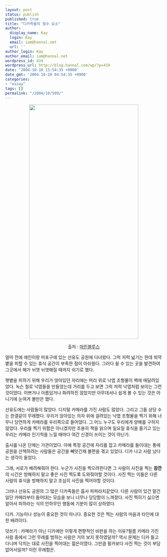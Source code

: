 ```yaml
---
layout: post
status: publish
published: true
title: "디카족들의 필수 요소"
author:
  display_name: Kay
  login: Kay
  email: iam@hannal.net
  url: ''
author_login: Kay
author_email: iam@hannal.net
wordpress_id: 419
wordpress_url: http://blog.hannal.com/wp/?p=419
date: '2004-10-10 13:54:35 +0900'
date_gmt: '2004-10-10 04:54:35 +0900'
categories:
- "essay"
tags: []
permalink: "/2004/10/509/"
---
```

<p style="text-align: center;"><img class="alignnone" title="마린블루스 디카 퍼포먼스편" src="http://www.marineblues.net/marine/mb/diary/02work/image2/20020403.jpg" alt="" width="350" height="753" /></p>
<div style="text-align: center;">출처 : <a href="http://www.marineblues.net/marine/mb/diary/02work/20020403.html">마린블루스</a></div>
<p style="text-align: left;">얼마 전에 애인이랑 마포구에 있는 선유도 공원에 다녀왔다. 그럭 저럭 넓기는 한데 뙤약볕을 피할 수 있는 휴식 공간이 부족한 점이 아쉬웠다. 그러다 쉴 수 있는 곳을 발견하여 그곳에서 해가 뉘엿 뉘엿해질 때까지 쉬기로 했다.</p>
<p style="text-align: left;">햇볕을 피하기 위해 우리가 앉아있던 자리에는 머리 위로 낙엽 조형물이 벽에 매달려있었다. 녹슨 철로 낙엽들을 만들었는데 거리를 두고 보면 그럭 저럭 낙엽처럼 보이는 그런 것이었다. 이쁘거나 아름답거나 화려하진 않았지만 아무데서나 쉽게 볼 수 있는 것은 아니기에 눈여겨 볼만은 했다.</p>
<p style="text-align: left;">선유도에는 사람들이 많았다. 디지털 카메라를 가진 사람도 많았다. 그리고 그들 상당 수는 한결같이 무례했다. 우리가 앉아있는 의자 위에 걸려있는 낙엽 조형물을 찍기 위해 너무나 당연하게 카메라를 우리쪽으로 들어댔다. 그 어느 누구도 우리에게 양해를 구하지 않았다. 우리를 찍기 위함은 아니겠지만 조용히 책을 읽으며 일요일 휴식을 즐기고 있는 우리는 카메라 인기척을 느낄 때마다 여간 신경이 쓰이는 것이 아닌가.</p>
<p style="text-align: left;">출사를 나온 단체는 가관이었다. 아예 특정 공간에 자리를 잡고 카메라를 들이대는 통에 공원을 산책하려는 사람들은 공간을 빼앗긴채 불편을 겪고 있었다. 디카 나고 사람 났다는 생각이 들었다.</p>
<p style="text-align: left;">그래, 서로가 배려해줘야 한다. 누군가 사진을 찍으려한다면 그 사람이 사진을 찍는 <strong>잠깐</strong>의 시간은 방해하지 말고 좋은 사진 찍도록 도와줘야할 것이다. 사진 찍는 이들은 다른 사람의 휴식을 방해하지 말고 조심히 사진을 찍어야할 것이다.</p>
<p style="text-align: left;">그러나 선유도 공원의 그 많은 디카족들은 흡사 파파라치같았다. 다른 사람이 있건 말건 일단 카메라부터 들어대는 모습을 보니 너무나 당당함이 느껴졌다. 사진 찍히기 싫으면 알아서 피하라는 식의 안하무인 행동에 기분이 많이 상하였다.</p>
<p style="text-align: left;">디카. 기능이나 성능이 중요한 것이 아니다. 중요한 것은 찍는 사람의 마음과 타인에 대한 배려이다.</p>
<p style="text-align: left;">덧쓰기 : 카메라가 아닌 디카에만 이렇게 편향적인 비판을 하는 이유?필름 카메라 가진 사람 중에서 그런 무례를 범하는 사람은 거의 보지 못하였달까? 역시 문제는 디카 들고 다니며 닥치는 대로 사진을 찍어대는 젊은이였다. 그만큼 필카보다 사진 찍는 것이 부담 없어서일까? 이런 무례함은.</p>
